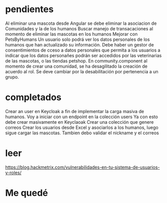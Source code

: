 # pendientes
Al eliminar una mascota desde Angular se debe eliminar la asociacion de Comunidades y la de los humanos
Buscar manejo de transacaciones al momento de eliminar las mascotas en los humanos
Mejorar con PetsByHumans
Un usuario solo podrá ver los datos personales de los humanos que han actualizado su información.
Debe haber un gestor de consentimientos de cceso a datos personales que permita a los usuarios a indicar que los datos personañes podrán ser accedidos por las veterinarias de las mascotas, o las tiendas petshop.
En community.component al momento de crear una comunidad, se ha desagilitado la creación de acuerdo al rol. Se deve cambiar por la desabilitación por pertenencia a un grupo.

# completados
Crear an user en Keycloak a fin de implementar la carga masiva de humanos. Voy a iniciar con un endpoint en la colección users
Ya con esto debe crear masivamente en Keyclaoak
Crear una colección que genere correos
Crear los usuarios desde Excel y asociarlos a los humanos, luego sigue cargar las mascotas. Tambien debo validar el nickname y el correos




# leer
https://blog.hackmetrix.com/vulnerabilidades-en-tu-sistema-de-usuarios-y-roles/

# Me quedé 